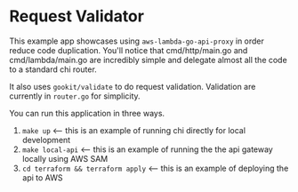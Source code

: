 # Request Validator

This example app showcases using `aws-lambda-go-api-proxy` in order reduce code duplication. You'll notice that cmd/http/main.go and cmd/lambda/main.go are incredibly simple and delegate almost all the code to a standard chi router.

It also uses `gookit/validate` to do request validation. Validation are currently in `router.go` for simplicity.

You can run this application in three ways.

1. `make up` <-- this is an example of running chi directly for local development
2. `make local-api` <-- this is an example of running the the api gateway locally using AWS SAM
3. `cd terraform && terraform apply` <-- this is an example of deploying the api to AWS

